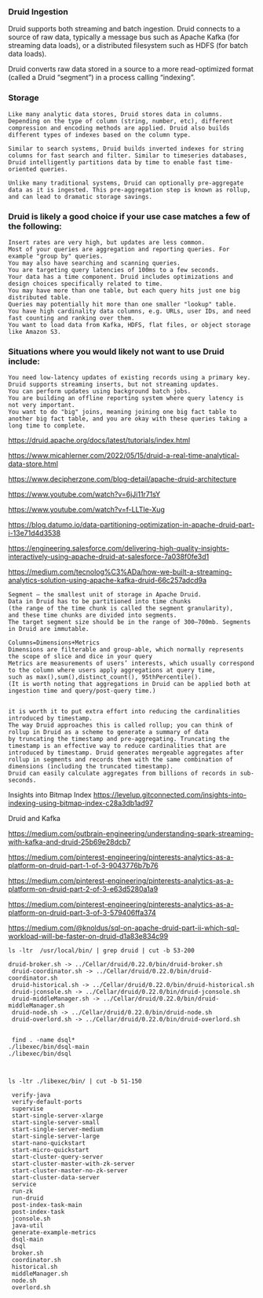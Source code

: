 ### Druid Ingestion
Druid supports both streaming and batch ingestion. 
Druid connects to a source of raw data, typically a message bus such as Apache Kafka (for streaming data loads), or a distributed filesystem such as HDFS (for batch data loads).

Druid converts raw data stored in a source to a more read-optimized format (called a Druid “segment”) in a process calling “indexing”.

### Storage
```
Like many analytic data stores, Druid stores data in columns. Depending on the type of column (string, number, etc), different compression and encoding methods are applied. Druid also builds different types of indexes based on the column type.

Similar to search systems, Druid builds inverted indexes for string columns for fast search and filter. Similar to timeseries databases, Druid intelligently partitions data by time to enable fast time-oriented queries.

Unlike many traditional systems, Druid can optionally pre-aggregate data as it is ingested. This pre-aggregation step is known as rollup, and can lead to dramatic storage savings.
```


### Druid is likely a good choice if your use case matches a few of the following:
```
Insert rates are very high, but updates are less common.
Most of your queries are aggregation and reporting queries. For example "group by" queries. 
You may also have searching and scanning queries.
You are targeting query latencies of 100ms to a few seconds.
Your data has a time component. Druid includes optimizations and design choices specifically related to time.
You may have more than one table, but each query hits just one big distributed table. 
Queries may potentially hit more than one smaller "lookup" table.
You have high cardinality data columns, e.g. URLs, user IDs, and need fast counting and ranking over them.
You want to load data from Kafka, HDFS, flat files, or object storage like Amazon S3.
```

### Situations where you would likely not want to use Druid include:
```
You need low-latency updates of existing records using a primary key. Druid supports streaming inserts, but not streaming updates.
You can perform updates using background batch jobs.
You are building an offline reporting system where query latency is not very important.
You want to do "big" joins, meaning joining one big fact table to another big fact table, and you are okay with these queries taking a long time to complete.
```




https://druid.apache.org/docs/latest/tutorials/index.html

https://www.micahlerner.com/2022/05/15/druid-a-real-time-analytical-data-store.html

https://www.decipherzone.com/blog-detail/apache-druid-architecture

https://www.youtube.com/watch?v=6jJi11r71sY

https://www.youtube.com/watch?v=f-LLTle-Xug

https://blog.datumo.io/data-partitioning-optimization-in-apache-druid-part-i-13e71d4d3538

https://engineering.salesforce.com/delivering-high-quality-insights-interactively-using-apache-druid-at-salesforce-7a038f0fe3d1

https://medium.com/tecnolog%C3%ADa/how-we-built-a-streaming-analytics-solution-using-apache-kafka-druid-66c257adcd9a 

```
Segment — the smallest unit of storage in Apache Druid. 
Data in Druid has to be partitioned into time chunks
(the range of the time chunk is called the segment granularity), 
and these time chunks are divided into segments. 
The target segment size should be in the range of 300–700mb. Segments in Druid are immutable.

Columns=Dimensions+Metrics
Dimensions are filterable and group-able, which normally represents the scope of slice and dice in your query
Metrics are measurements of users’ interests, which usually correspond to the column where users apply aggregations at query time, 
such as max(),sum(),distinct_count(), 95thPercentile(). 
(It is worth noting that aggregations in Druid can be applied both at ingestion time and query/post-query time.)


it is worth it to put extra effort into reducing the cardinalities introduced by timestamp. 
The way Druid approaches this is called rollup; you can think of rollup in Druid as a scheme to generate a summary of data 
by truncating the timestamp and pre-aggregating. Truncating the timestamp is an effective way to reduce cardinalities that are introduced by timestamp. Druid generates mergeable aggregates after rollup in segments and records them with the same combination of dimensions (including the truncated timestamp). 
Druid can easily calculate aggregates from billions of records in sub-seconds.
```
Insights into Bitmap Index
https://levelup.gitconnected.com/insights-into-indexing-using-bitmap-index-c28a3db1ad97

Druid and Kafka

https://medium.com/outbrain-engineering/understanding-spark-streaming-with-kafka-and-druid-25b69e28dcb7

https://medium.com/pinterest-engineering/pinterests-analytics-as-a-platform-on-druid-part-1-of-3-9043776b7b76

https://medium.com/pinterest-engineering/pinterests-analytics-as-a-platform-on-druid-part-2-of-3-e63d5280a1a9

https://medium.com/pinterest-engineering/pinterests-analytics-as-a-platform-on-druid-part-3-of-3-579406ffa374


https://medium.com/@knoldus/sql-on-apache-druid-part-ii-which-sql-workload-will-be-faster-on-druid-d1a83e834c99

```
ls -ltr  /usr/local/bin/ | grep druid | cut -b 53-200

druid-broker.sh -> ../Cellar/druid/0.22.0/bin/druid-broker.sh
 druid-coordinator.sh -> ../Cellar/druid/0.22.0/bin/druid-coordinator.sh
 druid-historical.sh -> ../Cellar/druid/0.22.0/bin/druid-historical.sh
 druid-jconsole.sh -> ../Cellar/druid/0.22.0/bin/druid-jconsole.sh
 druid-middleManager.sh -> ../Cellar/druid/0.22.0/bin/druid-middleManager.sh
 druid-node.sh -> ../Cellar/druid/0.22.0/bin/druid-node.sh
 druid-overlord.sh -> ../Cellar/druid/0.22.0/bin/druid-overlord.sh
 
 
 find . -name dsql*
./libexec/bin/dsql-main
./libexec/bin/dsql



ls -ltr ./libexec/bin/ | cut -b 51-150

 verify-java
 verify-default-ports
 supervise
 start-single-server-xlarge
 start-single-server-small
 start-single-server-medium
 start-single-server-large
 start-nano-quickstart
 start-micro-quickstart
 start-cluster-query-server
 start-cluster-master-with-zk-server
 start-cluster-master-no-zk-server
 start-cluster-data-server
 service
 run-zk
 run-druid
 post-index-task-main
 post-index-task
 jconsole.sh
 java-util
 generate-example-metrics
 dsql-main
 dsql
 broker.sh
 coordinator.sh
 historical.sh
 middleManager.sh
 node.sh
 overlord.sh
```
